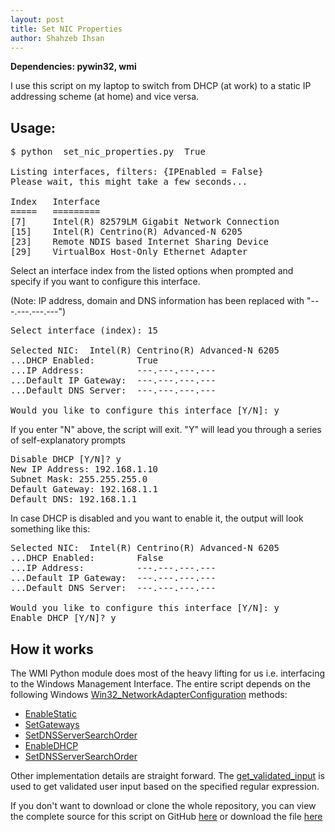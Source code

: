 ```yaml
---
layout: post
title: Set NIC Properties
author: Shahzeb Ihsan
---
```


**Dependencies: pywin32, wmi**

I use this script on my laptop to switch from DHCP (at work) to a static IP addressing scheme (at home) and vice versa.

## Usage:
<pre>
$ python  set_nic_properties.py  True

Listing interfaces, filters: {IPEnabled = False}
Please wait, this might take a few seconds...

Index   Interface
=====   =========
[7]     Intel(R) 82579LM Gigabit Network Connection
[15]    Intel(R) Centrino(R) Advanced-N 6205
[23]    Remote NDIS based Internet Sharing Device
[29]    VirtualBox Host-Only Ethernet Adapter
</pre>

Select an interface index from the listed options when prompted and specify if you want to configure this interface.
<!--more-->
(Note: IP address, domain and DNS information has been replaced with "---.---.---.---")

<pre>
Select interface (index): 15

Selected NIC:  Intel(R) Centrino(R) Advanced-N 6205
...DHCP Enabled:        True
...IP Address:          ---.---.---.---
...Default IP Gateway:  ---.---.---.---
...Default DNS Server:  ---.---.---.---

Would you like to configure this interface [Y/N]: y
</pre>


If you enter "N" above, the script will exit. "Y" will lead you through a series of self-explanatory prompts

<pre>
Disable DHCP [Y/N]? y
New IP Address: 192.168.1.10
Subnet Mask: 255.255.255.0
Default Gateway: 192.168.1.1
Default DNS: 192.168.1.1
</pre>

In case DHCP is disabled and you want to enable it, the output will look something like this:

<pre>
Selected NIC:  Intel(R) Centrino(R) Advanced-N 6205
...DHCP Enabled:        False
...IP Address:          ---.---.---.---
...Default IP Gateway:  ---.---.---.---
...Default DNS Server:  ---.---.---.---

Would you like to configure this interface [Y/N]: y
Enable DHCP [Y/N]? y
</pre>

## How it works
The WMI Python module does most of the heavy lifting for us i.e. interfacing to the Windows Management Interface. The entire script depends on the following Windows [Win32_NetworkAdapterConfiguration](https://msdn.microsoft.com/en-us/library/aa394217%28v=vs.85%29.aspx) methods:

- [EnableStatic](https://msdn.microsoft.com/en-us/library/aa390383%28v=vs.85%29.aspx)
- [SetGateways](https://msdn.microsoft.com/en-us/library/aa393301%28v=vs.85%29.aspx)
- [SetDNSServerSearchOrder](https://msdn.microsoft.com/en-us/library/aa393295%28v=vs.85%29.aspx)
- [EnableDHCP](https://msdn.microsoft.com/en-us/library/aa390378(v=vs.85).aspx)
- [SetDNSServerSearchOrder](https://msdn.microsoft.com/en-us/library/aa393295(v=vs.85).aspx)

Other implementation details are straight forward. The [get\_validated\_input](https://github.com/schaazzz/script_magic/blob/master/helpers.py) is used to get validated user input based on the specified regular expression.

If you don't want to download or clone the whole repository, you can view the complete source for this script on GitHub [here](https://github.com/schaazzz/script_magic/blob/master/set_nic_properties.py) or download the file [here](https://raw.githubusercontent.com/schaazzz/script_magic/master/set_nic_properties.py)
